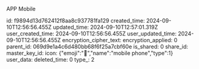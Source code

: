 APP Mobile

id: f9894d13d762412f8aa8c937781fa129
created_time: 2024-09-10T12:56:56.455Z
updated_time: 2024-09-10T12:57:01.319Z
user_created_time: 2024-09-10T12:56:56.455Z
user_updated_time: 2024-09-10T12:56:56.455Z
encryption_cipher_text: 
encryption_applied: 0
parent_id: 069d9e1a4c6d480bb68f6f25a7cbf60e
is_shared: 0
share_id: 
master_key_id: 
icon: {"emoji":"📱","name":"mobile phone","type":1}
user_data: 
deleted_time: 0
type_: 2